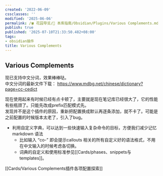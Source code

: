 ```yaml
---
created: '2022-06-09'
cssclasses: ''
modified: '2025-06-06'
permalink: /🍀 花园导览/🧰 本库指南/Obsidian/Plugins/Various Complements.md
publish: true
published: '2025-07-10T21:33:50.482+08:00'
tags:
- obsidian插件
title: Various Complements
---
```

## Various Complements

现已支持中文分词，效果棒棒哒。  
中文分词的最新文件下载： https://www.mdbg.net/chinese/dictionary?page=cc-cedict

现在使用起来有时候已经有点卡顿了，主要就是现在笔记库已经很大了，它的性能有些瓶颈了。只能先改成prefix匹配模式先。  
发现并不是这个插件的原因，重新把配置换成默认再逐条添加，就不卡了。可能是之前配置的时候版本太老了，引入了bug。

- 利用自定义字典，可以达到一些快速输入复杂命令的目标，方便我们减少记忆 markdown 语法
	- 比如输入 “co-” 即会提示callouts 相关的所有自定义好的语法格式，不用在中文输入的时候考虑各切换。
	- 词典的自定义和使用标准参见[[Cards/phases、snippets与templates]]。

[[Cards/Various Complements插件各项配置探索]]
